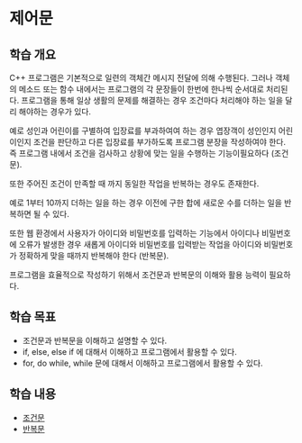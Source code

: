 # 제어문 

## 학습 개요

 C++ 프로그램은 기본적으로 일련의 객체간 메시지 전달에 의해 수행된다. 그러나 객체의 메소드 또는 함수 내에서는 프로그램의 각 문장들이 한번에 한나씩 순서대로 처리된다. 
 프로그램을 통해 일상 생활의 문제를 해결하는 경우 조건마다 처리해야 하는 일을 달리 해야하는 경우가 있다. 
 
 예로 성인과 어린이를 구별하여 입장료를 부과하여여 하는 경우 엽장객이 성인인지 어린이인지 조건을 판단하고 다른 입장료를 부가하도록 프로그램 분장을 작성하여야 한다. 
 즉 프로그램 내에서 조건을 검사하고 상황에 맞는 일을 수행하는 기능이필요하다 (조건문). 
 
 
 또한 주어진 조건이 만족할 때 까지 동일한 작업을 반복하는 경우도 존재한다. 
 
 예로 1부터 10까지 더하는 일을 하는 경우 이전에 구한 합에 새로운 수를 더하는 일을 반복하면 될 수 있다. 
 
 또한 웹 환경에서 사용자가 아이디와 비밀번호를 입력하는 기능에서 아이디나 비밀번호에 오류가 발생한 경우 새롭게 아이디와 비밀번호를 입력받는 작업을 아이디와
 비밀번호가 정확하게 맞을 때까지 반복해야 한다 (반복문).
 
 프로그램을 효율적으로 작성하기 위해서 조건문과 반복문의 이해와 활용 능력이 필요하다.
 
 ## 학습 목표
 
 * 조건문과 반복문을 이해하고 설명할 수 있다.
 * if, else, else if 에 대해서 이해하고 프로그램에서 활용할 수 있다.
 * for, do while, while 문에 대해서 이해하고 프로그램에서 활용할 수 있다.
 
 ## 학습 내용
 
 * [조건문](https://github.com/geunkim/CPPLectures/blob/master/Control/condition.md)
 * [반복문](https://github.com/geunkim/CPPLectures/blob/master/Control/Iteration.md)
 
